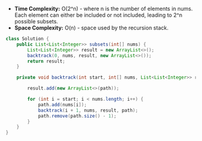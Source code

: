 - **Time Complexity:** O(2^n) - where n is the number of elements in nums. Each element can either be included or not included, leading to 2^n possible subsets.
- **Space Complexity:** O(n) - space used by the recursion stack.

```java
class Solution {
    public List<List<Integer>> subsets(int[] nums) {
        List<List<Integer>> result = new ArrayList<>();
        backtrack(0, nums, result, new ArrayList<>());
        return result;
    }

    private void backtrack(int start, int[] nums, List<List<Integer>> result, List<Integer> path) {

        result.add(new ArrayList<>(path));

        for (int i = start; i < nums.length; i++) {
            path.add(nums[i]);
            backtrack(i + 1, nums, result, path);
            path.remove(path.size() - 1);
        }        
    }
}
```